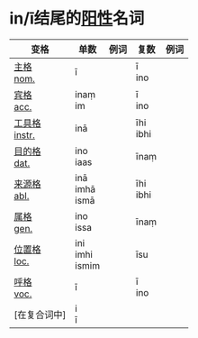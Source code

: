 # in/ī结尾的[阳性](masculime.md)名词

| 变格 | 单数 | 例词 |复数 | 例词 |
| --- | ----- | ------ |---- | ---- |
| [主格<br>nom.](nom.md) | ī | | ī<br>ino | |
| [宾格<br>acc.](acc.md) | inaṃ<br>im | | ī<br>ino | |
| [工具格<br>instr.](instr.md) | inā | | īhi<br>ibhi | |
| [目的格<br>dat.](dat.md) | ino<br>iaas | | īnaṃ | |
| [来源格<br>abl.](abl.md) | inā<br>imhā<br>ismā | | īhi<br>ibhi | |
| [属格<br>gen.](gen.md) | ino<br>issa | | īnaṃ | |
| [位置格<br>loc.](loc.md) | ini<br>imhi<br>ismim | | īsu | |
| [呼格<br>voc.](voc.md) | ī | | ī<br>ino | |
| [在复合词中] | i<br>ī |